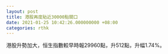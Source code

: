 ```yaml
---
layout: post
title: 港股再度貼近30000點關口
date: 2021-01-25 10:42:26.000000000 +08:00
categories: rthk
---
```


港股升勢加大，恒生指數較早時報29960點，升512點，升幅1.74%。
